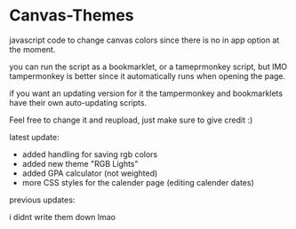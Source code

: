 # Canvas-Themes
javascript code to change canvas colors since there is no in app option at the moment.

you can run the script as a bookmarklet, or a tameprmonkey script, but IMO tampermonkey is better since it automatically runs when opening the page.

if you want an updating version for it the tampermonkey and bookmarklets have their own auto-updating scripts.

Feel free to change it and reupload, just make sure to give credit :)

latest update:
- added handling for saving rgb colors
- added new theme "RGB Lights"
- added GPA calculator (not weighted)
- more CSS styles for the calender page (editing calender dates)

previous updates:

i didnt write them down lmao
